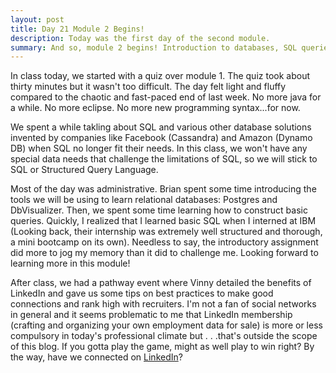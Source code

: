 ```yaml
---
layout: post
title: Day 21 Module 2 Begins! 
description: Today was the first day of the second module. 
summary: And so, module 2 begins! Introduction to databases, SQL queries, postgres. We are done touching java for a while as we investigate the world of data. 
---
```


In class today, we started with a quiz over module 1. The quiz took about thirty minutes but it wasn't too difficult. The day felt light and fluffy compared to the chaotic and fast-paced end of last week. No more java for a while. No more eclipse. No more new programming syntax...for now. 

We spent a while takling about SQL and various other database solutions invented by companies like Facebook (Cassandra) and Amazon (Dynamo DB) when SQL no longer fit their needs. In this class, we won't have any special data needs that challenge the limitations of SQL, so we will stick to SQL or Structured Query Language.

Most of the day was administrative. Brian spent some time introducing the tools we will be using to learn relational databases: Postgres and DbVisualizer. Then, we spent some time learning how to construct basic queries. Quickly, I realized that I learned basic SQL when I interned at IBM (Looking back, their internship was extremely well structured and thorough, a mini bootcamp on its own). Needless to say, the introductory assignment did more to jog my memory than it did to challenge me. Looking forward to learning more in this module! 

After class, we had a pathway event where Vinny detailed the benefits of LinkedIn and gave us some tips on best practices to make good connections and rank high with recruiters. I'm not a fan of social networks in general and it seems problematic to me that LinkedIn membership (crafting and organizing your own employment data for sale) is more or less compulsory in today's professional climate but . . .that's outside the scope of this blog. If you gotta play the game, might as well play to win right? By the way, have we connected on [LinkedIn](https://www.linkedin.com/in/brandon-fannin/)? 